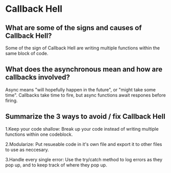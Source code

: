 # Callback Hell

## What are some of the signs and causes of Callback Hell?

Some of the sign of Callback Hell are writing multiple functions within the same block of code.

## What does the asynchronous mean and how are callbacks involved?

Async means "will hopefully happen in the future", or "might take some time". Callbacks take time to fire, but async functions await respones before firing.

## Summarize the 3 ways to avoid / fix Callback Hell

1.Keep your code shallow:
Break up your code instead of writing multiple functions within one codeblock.

2.Modularize:
Put resueable code in it's own file and export it to other files to use as neccesary.

3.Handle every single error:
Use the try/catch method to log errors as they pop up, and to keep track of where they pop up.